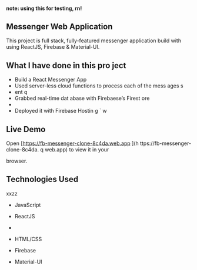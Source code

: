 #### **note: using this for testing, rn!**

## Messenger Web Application 

This project is full stack, fully-featured messenger application build with using ReactJS, Firebase & Material-UI.

                
## What I have done in this pro ject          
              
                
- Build a React Messenger App               
- Used server-less cloud functions to process each of the mess  ages s      
- ent           q       
- Grabbed real-time dat abase        with Firebaese’s Firest  ore           
-         
- Deployed it with Firebase Hostin    g                                `      w
                                                    
## Live Demo                                                                                                                                                                                                
Open [https://fb-messenger-clone-8c4da.web.app  ](h ttps://fb-messenger-clone-8c4da. q
web.app) to view it in your       

browser.                                    
                                    
## Technologies Used              
xxzz      
- JavaScript                                              
- ReactJS                               
-               



- HTML/CSS
- Firebase
- Material-UI   



      

